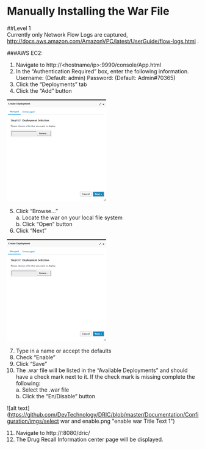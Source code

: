 # Manually Installing the War File

##Level 1   
Currently only Network Flow Logs are captured, http://docs.aws.amazon.com/AmazonVPC/latest/UserGuide/flow-logs.html .

###AWS EC2:
1. Navigate to http://<hostname/ip>:9990/console/App.html
2. In the “Authentication Required” box, enter the following information.
Username: (Default: admin)
Password: (Default: Admin#70365)
3. Click the “Deployments” tab
4. Click the “Add” button

![alt text](https://github.com/DevTechnology/DRIC/blob/master/Documentation/Configuration/imgs/war_deploy.png "war deploy 1")

5. Click “Browse...”  
a. Locate the war on your local file system  
b. Click “Open” button  
6. Click “Next”

![alt text](https://github.com/DevTechnology/DRIC/blob/master/Documentation/Configuration/imgs/war_deploy.png "war deploy 2")

7. Type in a name or accept the defaults
8.	Check “Enable”
9.	Click “Save”
10.	The .war file will be listed in the “Available Deployments” and should have a check mark next to it. If the check mark is missing complete the following:  
a. Select the .war file  
b. Click the “En/Disable” button  

![alt text](https://github.com/DevTechnology/DRIC/blob/master/Documentation/Configuration/imgs/select war and enable.png "enable war Title Text 1")

11. Navigate to http://<your ip address>:8080/dric/
12. The Drug Recall Information center page will be displayed.
